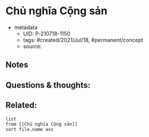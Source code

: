 # Chủ nghĩa Cộng sản

- metadata
	- UID: P-210718-1150
	- tags: #created/2021/Jul/18, #permanent/concept 
	- source: 

## Notes


## Questions & thoughts:


## Related:
```dataview
list
from [[Chủ nghĩa Cộng sản]]
sort file.name asc
```